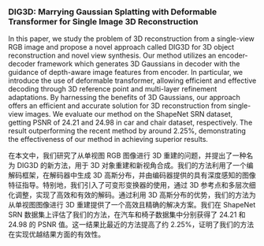 ### DIG3D: Marrying Gaussian Splatting with Deformable Transformer for Single Image 3D Reconstruction

In this paper, we study the problem of 3D reconstruction from a single-view RGB image and propose a novel approach called DIG3D for 3D object reconstruction and novel view synthesis. Our method utilizes an encoder-decoder framework which generates 3D Gaussians in decoder with the guidance of depth-aware image features from encoder. In particular, we introduce the use of deformable transformer, allowing efficient and effective decoding through 3D reference point and multi-layer refinement adaptations. By harnessing the benefits of 3D Gaussians, our approach offers an efficient and accurate solution for 3D reconstruction from single-view images. We evaluate our method on the ShapeNet SRN dataset, getting PSNR of 24.21 and 24.98 in car and chair dataset, respectively. The result outperforming the recent method by around 2.25%, demonstrating the effectiveness of our method in achieving superior results.

在本文中，我们研究了从单视图 RGB 图像进行 3D 重建的问题，并提出了一种名为 DIG3D 的新方法，用于 3D 对象重建和新视角合成。我们的方法利用了一个编解码框架，在解码器中生成 3D 高斯分布，并由编码器提供的具有深度感知的图像特征指导。特别地，我们引入了可变形变换器的使用，通过 3D 参考点和多层次细化调整，实现了高效和有效的解码。通过利用 3D 高斯分布的优势，我们的方法为从单视图图像进行 3D 重建提供了一个高效且精确的解决方案。我们在 ShapeNet SRN 数据集上评估了我们的方法，在汽车和椅子数据集中分别获得了 24.21 和 24.98 的 PSNR 值。这一结果比最近的方法提高了约 2.25%，证明了我们的方法在实现优越结果方面的有效性。
